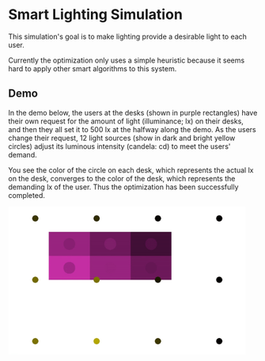 # Smart Lighting Simulation

This simulation's goal is to make lighting provide a desirable light to each user.

Currently the optimization only uses a simple heuristic because it seems hard to apply other smart algorithms to this system.


## Demo
In the demo below, the users at the desks (shown in purple rectangles) have their own request for the amount of light (illuminance; lx) on their desks, and then they all set it to 500 lx at the halfway along the demo. As the users change their request, 12 light sources (show in dark and bright yellow circles) adjust its luminous intensity (candela: cd) to meet the users' demand.

You see the color of the circle on each desk, which represents the actual lx on the desk, converges to the color of the desk, which represents the demanding lx of the user. Thus the optimization has been successfully completed.

<img src="sls_demo.gif" width="480">
